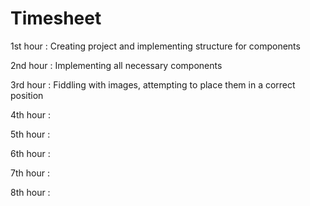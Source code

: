 # Timesheet

1st hour : Creating project and implementing structure for components

2nd hour : Implementing all necessary components

3rd hour : Fiddling with images, attempting to place them in a correct position

4th hour : 

5th hour : 

6th hour :

7th hour :

8th hour :

